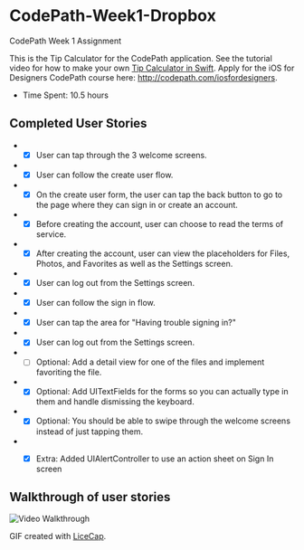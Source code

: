 # CodePath-Week1-Dropbox
CodePath Week 1 Assignment


This is the Tip Calculator for the CodePath application. See the tutorial video for how to make your own [Tip Calculator in Swift](https://vimeo.com/102084767). Apply for the iOS for Designers CodePath course here: http://codepath.com/iosfordesigners.

+ Time Spent: 10.5 hours

## Completed User Stories
+ *[x] User can tap through the 3 welcome screens.
+ *[x] User can follow the create user flow.
+ *[x] On the create user form, the user can tap the back button to go to the page where they can sign in or create an account.
+ *[x] Before creating the account, user can choose to read the terms of service.
+ *[x] After creating the account, user can view the placeholders for Files, Photos, and Favorites as well as the Settings screen.
+ *[x] User can log out from the Settings screen.
+ *[x] User can follow the sign in flow.
+ *[x] User can tap the area for "Having trouble signing in?"
+ *[x] User can log out from the Settings screen.
+ *[ ] Optional: Add a detail view for one of the files and implement favoriting the file.
+ *[x] Optional: Add UITextFields for the forms so you can actually type in them and handle dismissing the keyboard.
+ *[x] Optional: You should be able to swipe through the welcome screens instead of just tapping them.
+ *[x] Extra: Added UIAlertController to use an action sheet on Sign In screen


## Walkthrough of user stories
![Video Walkthrough](dropbox-mh.gif)

GIF created with [LiceCap](http://www.cockos.com/licecap/).
